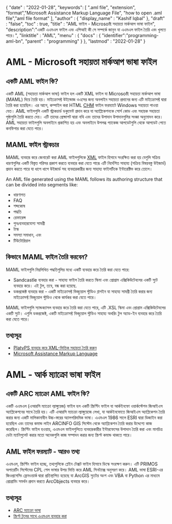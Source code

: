 
{
  "date" : "2022-01-28",
  "keywords": [ ".aml file", "extension", "format","Microsoft Assistance Markup Language File", "how to open .aml file","aml file format" ],
  "author" : {
    "display_name" : "Kashif Iqbal"
},
  "draft" : "false",
  "toc" : true,
  "title" : "AML ফাইল - Microsoft সহায়তা মার্কআপ ভাষা ফাইল",
  "description":"একটি এএমএল ফাইল এবং এপিআই কী সে সম্পর্কে জানুন যা এএমএল ফাইল তৈরি এবং খুলতে পারে।",
  "linktitle" : "AML",
  "menu" : {
    "docs" : {
      "identifier":"programming-aml-bn",
      "parent" : "programming"
}
},
  "lastmod" : "2022-01-28"
}

# AML - Microsoft সহায়তা মার্কআপ ভাষা ফাইল

## একটি AML ফাইল কি?

একটি AML (সহায়তা মার্কআপ ভাষা) ফাইল হল একটি XML ফাইল যা Microsoft সহায়তা মার্কআপ ভাষা (MAML) দিয়ে তৈরি হয়। মাইক্রোসফ্ট উইন্ডোজ ওএসের জন্য অনলাইন সহায়তা প্রদানের জন্য এটি মাইক্রোসফ্ট দ্বারা তৈরি করা হয়েছিল। এর আগে, কম্পাইল করা HTML [CHM](/web/chm/) ফাইল ফরম্যাটে Windows সহায়তা পাওয়া যেত। AML ফাইলগুলি একটি স্ট্রাকচার্ড ডকুমেন্ট প্রদান করে যা অ্যাপ্লিকেশনকে সোর্স কোড এবং সহায়ক সহায়তা পৃষ্ঠাগুলি তৈরি করতে দেয়। এটি তাদের প্রেক্ষাপট দ্বারা নথি এবং তাদের উপাদান উপাদানগুলির সংজ্ঞা অনুমোদন করে। AML সহায়তা ফাইলগুলি অনলাইনে প্রকাশিত হয় এবং অনলাইনে উপলব্ধ প্যাকেজ আপডেটগুলি থেকে আপডেট পেতে কনফিগার করা যেতে পারে।

## MAML ফাইল স্ট্রাকচার

MAML ব্যবহার করে জেনারেট করা AML ফাইলগুলিকে [XML](/web/xml/) ফাইল হিসাবে সংরক্ষিত করা হয় যেগুলি সক্রিয় ধারণাগুলির একটি বিস্তৃত পরিসর প্রকাশ করতে ব্যবহার করা যেতে পারে৷ এটি নির্দেশিত সাহায্য (সক্রিয় বিষয়বস্তু উইজার্ড) প্রদান করতে পারে যা ধাপে ধাপে উইজার্ড সহ ব্যবহারকারীর জন্য সাহায্য ফাইলটিকে ইন্টারেক্টিভ করে তোলে।

An AML file generated using the MAML follows its authoring structure that can be divided into segments like:

 * ধারণাগত
 * FAQ
 * শব্দকোষ
 * পদ্ধতি
 * রেফারেন্স
 * পুনঃব্যবহারযোগ্য সামগ্রী
 * টাস্ক
 * সমস্যা সমাধান, এবং
 * টিউটোরিয়াল

## কিভাবে MAML ফাইল তৈরি করবেন?

MAML ফাইলগুলি নিম্নলিখিত পদ্ধতিগুলির মধ্যে একটি ব্যবহার করে তৈরি করা যেতে পারে:

 * Sandcastle ব্যবহার করা - সাহায্য ফাইল তৈরি করতে স্কিমা এবং প্রোগ্রাম এক্সিকিউটেবলের একটি স্যুট ব্যবহার করে। এই টুল, তবে, বন্ধ করা হয়েছে.
 * ডকপ্রজেক্ট ব্যবহার করা - একটি মাইক্রোসফ্ট ভিজ্যুয়াল স্টুডিও প্লাগইন যা সাহায্য সামগ্রী তৈরি করার জন্য মাইক্রোসফ্ট ভিজ্যুয়াল স্টুডিও থেকে কার্যকর করা যেতে পারে।

MAML ফাইলগুলি স্যান্ডক্যাসল ব্যবহার করে তৈরি করা যেতে পারে, এটি .XSL স্কিমা এবং প্রোগ্রাম এক্সিকিউটেবলের একটি স্যুট। এগুলি ডকপ্রজেক্ট, একটি মাইক্রোসফ্ট ভিজ্যুয়াল স্টুডিও সাহায্য অথরিং টুল অ্যাড-ইন ব্যবহার করে তৈরি করা যেতে পারে।

## তথ্যসূত্র

 * [PlatyPS ব্যবহার করে XML-ভিত্তিক সহায়তা তৈরি করুন](https://learn.microsoft.com/en-us/powershell/utility-modules/platyps/create-help-using-platyps?view=ps-modules)
 * [Microsoft Assistance Markup Language](https://en.wikipedia.org/wiki/Microsoft_Assistance_Markup_Language)

# AML - আর্ক ম্যাক্রো ভাষা ফাইল

## একটি ARC ম্যাক্রো AML ফাইল কি?

একটি এএমএল (এআরসি ম্যাক্রো ল্যাঙ্গুয়েজ) ফাইল হল একটি স্ক্রিপ্টিং ফাইল যা আর্কইনফো ওয়ার্কস্টেশন জিআইএস অ্যাপ্লিকেশনের সাথে তৈরি হয়। এটি এআরসি ম্যাক্রো ল্যাঙ্গুয়েজে লেখা, যা আর্কইনফোতে জিআইএস অ্যাপ্লিকেশন তৈরি করার জন্য একটি মালিকানাধীন উচ্চ-স্তরের অ্যালগরিদমিক ভাষা। এএমএল 1986 সালে ESRI দ্বারা ডিজাইন করা হয়েছিল এবং তাদের কমান্ড লাইন ARCINFO GIS সিস্টেম থেকে অ্যাপ্লিকেশন তৈরি করার উদ্দেশ্যে কাজ করেছিল। স্ক্রিপ্টিং ফাইল হওয়ায়, এএমএল ফাইলগুলিতে ব্যবহারকারীর ইন্টারফেসের উপাদান তৈরি করা এবং মানচিত্র ডেটা ম্যানিপুলেট করার মতো অনেকগুলি কাজ সম্পাদন করার জন্য স্ক্রিপ্ট কমান্ড থাকতে পারে।

## AML ফাইল ফরম্যাট - আরও তথ্য

এএমএল, স্ক্রিপ্টিং ফাইল হচ্ছে, তথ্যগুলিকে প্লেইন টেক্সট ফাইল হিসাবে ডিস্কে সংরক্ষণ করুন। এটি PRIMOS অপারেটিং সিস্টেমের CPL শেল ভাষার উপর ভিত্তি করে AML সিনট্যাক্স অনুসরণ করে। AML ভাষা ESRI-এর জিওপ্রসেসিং ফ্রেমওয়ার্ক দ্বারা প্রতিস্থাপিত হয়েছে যা ArcGIS স্যুটের অংশ এবং VBA বা Python এর মাধ্যমে প্রোগ্রামিং সমর্থন প্রদান করতে ArcObjects ব্যবহার করে।

## তথ্যসূত্র

 * [ARC ম্যাক্রো ভাষা](https://en.wikipedia.org/wiki/ARC_Macro_Language)
 * [স্ক্রিপ্ট টুলের সাথে এএমএল ব্যবহার করা](https://desktop.arcgis.com/en/arcmap/latest/analyze/creating-tools/using-amls-with-script-tools.htm)

